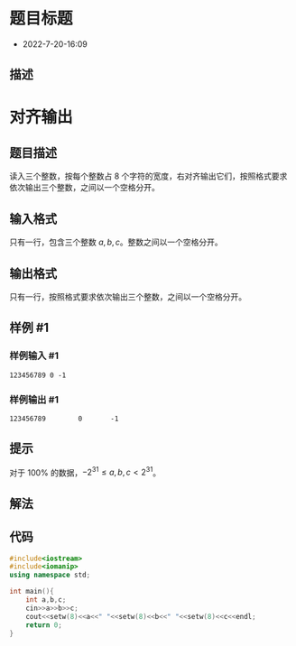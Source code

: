 # 题目标题

* 2022-7-20-16:09
## 描述
# 对齐输出

## 题目描述

读入三个整数，按每个整数占 $8$ 个字符的宽度，右对齐输出它们，按照格式要求依次输出三个整数，之间以一个空格分开。

## 输入格式

只有一行，包含三个整数 $a,b,c$。整数之间以一个空格分开。

## 输出格式

只有一行，按照格式要求依次输出三个整数，之间以一个空格分开。

## 样例 #1

### 样例输入 #1

```
123456789 0 -1
```

### 样例输出 #1

```
123456789        0       -1
```

## 提示

对于 $100 \%$ 的数据，$-2^{31} \le a, b, c < 2^{31}$。
## 解法

## 代码
```cpp
#include<iostream>
#include<iomanip>
using namespace std;

int main(){
    int a,b,c;
    cin>>a>>b>>c;
    cout<<setw(8)<<a<<" "<<setw(8)<<b<<" "<<setw(8)<<c<<endl;
    return 0;
}
```
